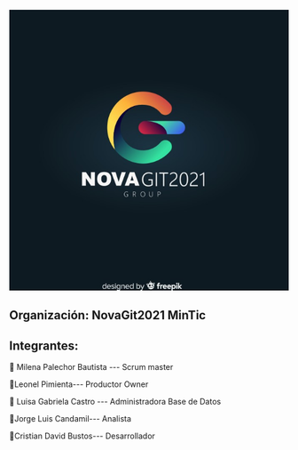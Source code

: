 ![Logo NovaGit_big](https://github.com/NovaGit2021/MinTic2021/blob/267ee59f7ba3fc83b5af2075d08b1a0f5e73960d/Logo%20NovaGit.jpg)


## Organización: NovaGit2021 MinTic

## Integrantes:
:construction_worker:	Milena Palechor Bautista --- Scrum master

:construction_worker:Leonel Pimienta--- Productor Owner

:construction_worker:	Luisa Gabriela Castro --- Administradora Base de Datos

:construction_worker:Jorge Luis Candamil--- Analista

:construction_worker:Cristian David Bustos--- Desarrollador
